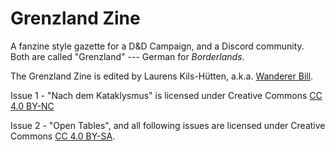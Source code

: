 # Grenzland Zine

A fanzine style gazette for a D&amp;D Campaign, and a Discord
community. Both are called "Grenzland" --- German for *Borderlands*.

The Grenzland Zine is edited by Laurens Kils-Hütten, a.k.a. 
[Wanderer Bill](https://tabletop.social/@wandererbill).

Issue 1 - "Nach dem Kataklysmus" is licensed under 
Creative Commons 
[CC 4.0 BY-NC](https://creativecommons.org/licenses/by-nc/4.0/)

Issue 2 - "Open Tables", and all following issues are licensed under
Creative Commons 
[CC 4.0 BY-SA](https://creativecommons.org/licenses/by-sa/4.0/).
